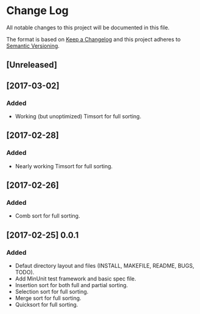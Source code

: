 # Change Log

All notable changes to this project will be documented in this file.

The format is based on [Keep a Changelog]() and this project adheres to
[Semantic Versioning]().

## [Unreleased]

## [2017-03-02]

### Added

- Working (but unoptimized) Timsort for full sorting.

## [2017-02-28]

### Added

- Nearly working Timsort for full sorting.

## [2017-02-26]

### Added

- Comb sort for full sorting.

## [2017-02-25] 0.0.1

### Added

- Defaut directory layout and files (INSTALL, MAKEFILE, README, BUGS, TODO).
- Add MinUnit test framework and basic spec file.
- Insertion sort for both full and partial sorting.
- Selection sort for full sorting.
- Merge sort for full sorting.
- Quicksort for full sorting.
